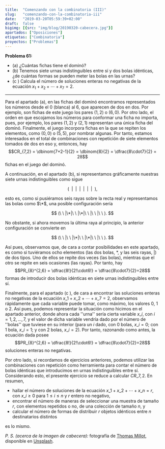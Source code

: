 ```yaml
---
title:  "Comenzando con la combinatoria (III)"
slug:   "comenzando-con-la-combinatoria-iii"
date:   "2019-03-20T05:59:39+02:00"
draft:  false
bigimg: [{src: "img/blog/20190320-cabecera.jpg"}]
apartados: ["Oposiciones"]
etiquetas: ["Combinatoria"]
proyectos: ["Problemas"]
---
```


**Problema 61:** 

- (a) ¿Cuántas fichas tiene el dominó?
- (b) Tenemos siete urnas indistinguibles entre sí y dos bolas idénticas, ¿de cuántas formas se pueden meter las bolas en las urnas?
- (c ) Calcula el número de soluciones enteras no negativas de la ecuación $x_1+x_2+\cdots+x_7=2$.

<!--more-->

***

Para el apartado (a), en las fichas del dominó encontramos representados los números desde el $0$ (blanca) al $6$, que aparecen de dos en dos. Por ejemplo, son fichas de este juego los pares $(1,2)$ o $(6,0)$. Por otro lado, el orden en que escojamos los números para conformar una ficha no importa, pues, por ejemplo, los pares $(1,2)$ y $(2,1)$ representan una única ficha del dominó. Finalmente, el juego incorpora fichas en la que se repiten los elementos, como $(0,0)$ o $(5,5)$, por nombrar algunas. Por tanto, estamos interesados en el total de combinaciones con repetición de siete elementos tomados de dos en eso y, entonces, hay $$CR_{7,2} = \dbinom{7+2-1}{2} = \dbinom{8}{2} = \dfrac{8\cdot7}{2} = 28$$ fichas en el juego del dominó.

A continuación, en el apartado (b), si representamos gráficamente nuestras siete urnas indistinguibles como sigue 

$$
(\ \ |\ \ |\ \ |\ \ |\ \ |\ \ |\ \ ),
$$ 

esto es, como si pusiéramos seis rayas sobre la recta real y representamos las bolas como $\*$, una posible configuración sería 

$$
(\ \ |\*|\ \ |\*|\ \ |\ \ |\ \ ).
$$ 

No obstante, si ahora movemos la última raya al principio, la anterior configuración se convierte en 

$$
(\ \ |\ \ |\*|\ \ |\*|\ \ |\ \ ).
$$ 

Así pues, observamos que, de cara a contar posibilidades en este apartado, es como si tuviéramos ocho elementos (las dos bolas, $*$, y las seis rayas, $|$) de dos tipos. Uno de ellos se repite dos veces (las bolas), mientras que el otro se repite en seis ocasiones (las rayas). Por tanto, hay $$PR_{8}^{2,6} = \dfrac{8!}{2!\cdot6!} = \dfrac{8\cdot7}{2}=28$$ formas de introducir dos bolas idénticas en siete urnas indistinguibles entre sí. 

Finalmente, para el apartado (c ), de cara a encontrar las soluciones enteras no negativas de la ecuación $x\_1+x\_2+\cdots+x\_7=2$, observamos rápidamente que cada variable puede tomar, como máximo, los valores $0$, $1$ o $2$. Así pues, podemos representar la situación como hicimos en el apartado anterior, donde ahora cada ''urna'' sería cierta variable $x\_i$, con $i=1,2,\ldots,7$, y el valor de dicha variable vendría dado por el número de ''bolas'' que tuviese en su interior (para un $i$ dado, con $0$ bolas, $x\_i=0$; con $1$ bola, $x\_i=1$; y con $2$ bolas, $x\_i=2$). Por tanto, razonando como antes, la ecuación dada posee $$PR_{8}^{2,6} = \dfrac{8!}{2!\cdot6!} = \dfrac{8\cdot7}{2}=28$$ soluciones enteras no negativas.

Por otro lado, si recordamos de ejercicios anteriores, podemos utilizar las combinaciones con repetición como herramienta para contar el número de bolas idénticas que introducimos en urnas indistinguibles entre sí. Considerando esto, el presente ejercicio se reduce a calcular $CR\_{7,2}$. En resumen,  

- hallar el número de soluciones de la ecuación $x\_1+x\_2+\cdots+x\_n=r$, con $x\_i\geq 0$ para $1\leq i\leq n$ y $r$ entero no negativo,
- encontrar el número de maneras de seleccionar una muestra de tamaño $r$, con elementos repetidos o no, de una colección de tamaño $n$, y
-  calcular el número de formas de distribuir $r$ objetos idénticos entre $n$ destinatarios distintos

es lo mismo.

*P. S. (acerca de la imagen de cabecera):* fotografía de [Thomas Millot](https://unsplash.com/@tomlaudiophile), disponible en [Unsplash](https://unsplash.com/photos/_uighclH2pw).
